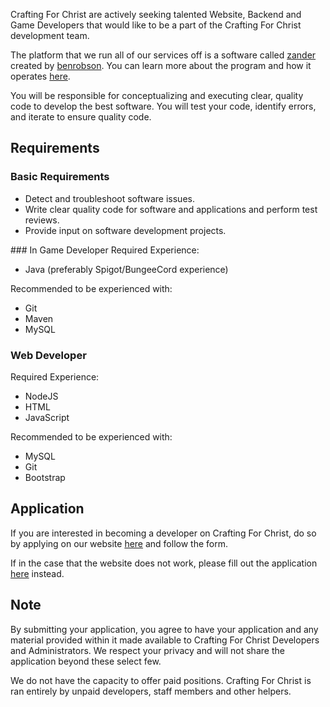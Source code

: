 Crafting For Christ are actively seeking talented Website, Backend and Game Developers that would like to be a part of the Crafting For Christ development team.

The platform that we run all of our services off is a software called <a href="https://github.com/benrobson/zander">zander</a> created by <a href="https://github.com/benrobson">benrobson</a>.
You can learn more about the program and how it operates <a href="https://docs.craftingforchrist.net/">here</a>.

You will be responsible for conceptualizing and executing clear, quality code to develop the best software. You will test your code, identify errors, and iterate to ensure quality code.

## Requirements
  ### Basic Requirements
  <ul>
    <li>Detect and troubleshoot software issues.</li>
    <li>Write clear quality code for software and applications and perform test reviews.</li>
    <li>Provide input on software development projects.</li>
  </ul>
  ### In Game Developer
  Required Experience:
    <ul>
      <li>Java (preferably Spigot/BungeeCord experience)</li>
    </ul>

  Recommended to be experienced with:
    <ul>
      <li>Git</li>
      <li>Maven</li>
      <li>MySQL</li>
    </ul>
  
  ### Web Developer
  Required Experience:
    <ul>
      <li>NodeJS</li>
      <li>HTML</li>
      <li>JavaScript</li>
    </ul>

  Recommended to be experienced with:
    <ul>
      <li>MySQL</li>
      <li>Git</li>
      <li>Bootstrap</li>
    </ul>
    
## Application
If you are interested in becoming a developer on Crafting For Christ, do so by applying on our website <a href="http://www.craftingforchrist.net/apply/developer">here</a> and follow the form.

If in the case that the website does not work, please fill out the application <a href="http://bit.ly/cfcdeveloper">here</a> instead.

## Note
By submitting your application, you agree to have your application and any material provided within it made available to Crafting For Christ Developers and Administrators. We respect your privacy and will not share the application beyond these select few.

We do not have the capacity to offer paid positions. Crafting For Christ is ran entirely by unpaid developers, staff members and other helpers.
